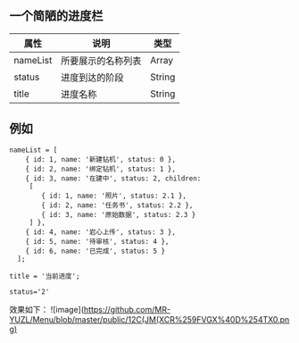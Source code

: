 ## 一个简陋的进度栏
| 属性     | 说明               | 类型   |
|----------|--------------------|--------|
| nameList | 所要展示的名称列表 | Array  |
| status   | 进度到达的阶段     | String |
| title    | 进度名称           | String |

## 例如
```
nameList = [
    { id: 1, name: '新建钻机', status: 0 },
    { id: 2, name: '绑定钻机', status: 1 },
    { id: 3, name: '在建中', status: 2, children: 
     [
        { id: 1, name: '照片', status: 2.1 }, 
        { id: 2, name: '任务书', status: 2.2 }, 
        { id: 3, name: '原始数据', status: 2.3 }
     ] },
    { id: 4, name: '岩心上传', status: 3 },
    { id: 5, name: '待审核', status: 4 },
    { id: 6, name: '已完成', status: 5 }
  ];

title = '当前进度';

status='2'
```

效果如下：
      ![image](https://github.com/MR-YUZL/Menu/blob/master/public/12C(JM(XCR%259FVGX%40D%254TX0.png)

